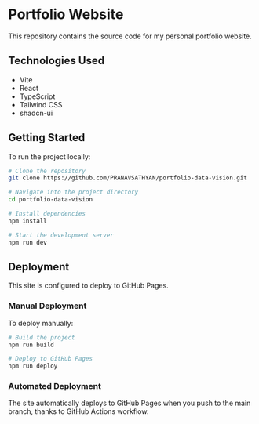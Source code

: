 # Portfolio Website

This repository contains the source code for my personal portfolio website.

## Technologies Used

- Vite
- React
- TypeScript
- Tailwind CSS
- shadcn-ui

## Getting Started

To run the project locally:

```bash
# Clone the repository
git clone https://github.com/PRANAVSATHYAN/portfolio-data-vision.git

# Navigate into the project directory
cd portfolio-data-vision

# Install dependencies
npm install

# Start the development server
npm run dev
```

## Deployment

This site is configured to deploy to GitHub Pages.

### Manual Deployment

To deploy manually:

```bash
# Build the project
npm run build

# Deploy to GitHub Pages
npm run deploy
```

### Automated Deployment

The site automatically deploys to GitHub Pages when you push to the main branch, thanks to GitHub Actions workflow.
